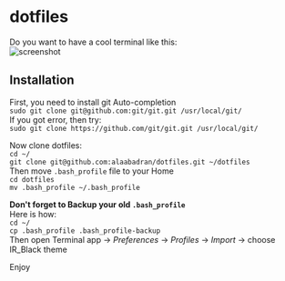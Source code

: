 dotfiles
========

Do you want to have a cool terminal like this:  
![screenshot](http://alaabadran.com/images/dotfiles-preview.png)

Installation
------------
First, you need to install git Auto-completion  
`sudo git clone git@github.com:git/git.git /usr/local/git/`  
If you got error, then try:  
`sudo git clone https://github.com/git/git.git /usr/local/git/`  

Now clone dotfiles:  
`cd ~/`  
`git clone git@github.com:alaabadran/dotfiles.git ~/dotfiles`  
Then move `.bash_profile` file to your Home  
`cd dotfiles`  
`mv .bash_profile ~/.bash_profile`  

**Don't forget to Backup your old `.bash_profile`**  
Here is how:  
`cd ~/`  
`cp .bash_profile .bash_profile-backup`  
Then open Terminal app -> *Preferences* -> *Profiles* -> *Import* -> choose IR_Black theme  


Enjoy
